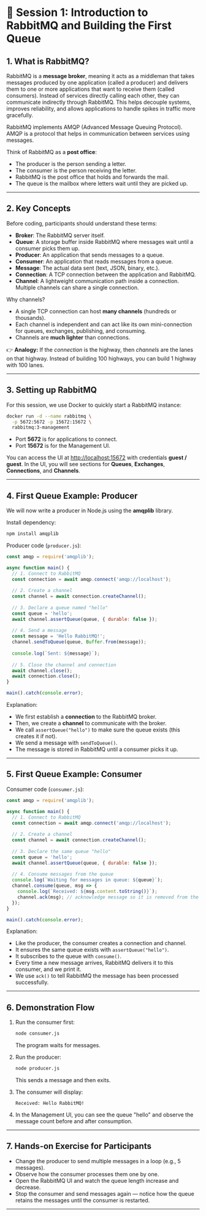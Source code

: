 
# 📘 Session 1: Introduction to RabbitMQ and Building the First Queue

## 1. What is RabbitMQ?

RabbitMQ is a **message broker**, meaning it acts as a middleman that takes messages produced by one application (called a producer) and delivers them to one or more applications that want to receive them (called consumers). Instead of services directly calling each other, they can communicate indirectly through RabbitMQ. This helps decouple systems, improves reliability, and allows applications to handle spikes in traffic more gracefully.

RabbitMQ implements AMQP (Advanced Message Queuing Protocol). AMQP is a protocol that helps in communication between services using messages.

Think of RabbitMQ as a **post office**:

* The producer is the person sending a letter.
* The consumer is the person receiving the letter.
* RabbitMQ is the post office that holds and forwards the mail.
* The queue is the mailbox where letters wait until they are picked up.

---

## 2. Key Concepts

Before coding, participants should understand these terms:

* **Broker**: The RabbitMQ server itself.
* **Queue**: A storage buffer inside RabbitMQ where messages wait until a consumer picks them up.
* **Producer**: An application that sends messages to a queue.
* **Consumer**: An application that reads messages from a queue.
* **Message**: The actual data sent (text, JSON, binary, etc.).
* **Connection**: A TCP connection between the application and RabbitMQ.
* **Channel**: A lightweight communication path inside a connection. Multiple channels can share a single connection.

Why channels? 

* A single TCP connection can host **many channels** (hundreds or thousands).
* Each channel is independent and can act like its own mini-connection for queues, exchanges, publishing, and consuming.
* Channels are **much lighter** than connections.

👉 **Analogy:** If the *connection* is the highway, then *channels* are the lanes on that highway. Instead of building 100 highways, you can build 1 highway with 100 lanes.

---

## 3. Setting up RabbitMQ

For this session, we use Docker to quickly start a RabbitMQ instance:

```bash
docker run -d --name rabbitmq \
  -p 5672:5672 -p 15672:15672 \
  rabbitmq:3-management
```

* Port **5672** is for applications to connect.
* Port **15672** is for the Management UI.

You can access the UI at [http://localhost:15672](http://localhost:15672) with credentials **guest / guest**.
In the UI, you will see sections for **Queues**, **Exchanges**, **Connections**, and **Channels**.

---

## 4. First Queue Example: Producer

We will now write a producer in Node.js using the **amqplib** library.

Install dependency:

```bash
npm install amqplib
```

Producer code (`producer.js`):

```js
const amqp = require('amqplib');

async function main() {
  // 1. Connect to RabbitMQ
  const connection = await amqp.connect('amqp://localhost');
  
  // 2. Create a channel
  const channel = await connection.createChannel();
  
  // 3. Declare a queue named "hello"
  const queue = 'hello';
  await channel.assertQueue(queue, { durable: false });
  
  // 4. Send a message
  const message = 'Hello RabbitMQ!';
  channel.sendToQueue(queue, Buffer.from(message));
  
  console.log(`Sent: ${message}`);
  
  // 5. Close the channel and connection
  await channel.close();
  await connection.close();
}

main().catch(console.error);
```

Explanation:

* We first establish a **connection** to the RabbitMQ broker.
* Then, we create a **channel** to communicate with the broker.
* We call `assertQueue("hello")` to make sure the queue exists (this creates it if not).
* We send a message with `sendToQueue()`.
* The message is stored in RabbitMQ until a consumer picks it up.

---

## 5. First Queue Example: Consumer

Consumer code (`consumer.js`):

```js
const amqp = require('amqplib');

async function main() {
  // 1. Connect to RabbitMQ
  const connection = await amqp.connect('amqp://localhost');
  
  // 2. Create a channel
  const channel = await connection.createChannel();
  
  // 3. Declare the same queue "hello"
  const queue = 'hello';
  await channel.assertQueue(queue, { durable: false });
  
  // 4. Consume messages from the queue
  console.log(`Waiting for messages in queue: ${queue}`);
  channel.consume(queue, msg => {
    console.log(`Received: ${msg.content.toString()}`);
    channel.ack(msg); // acknowledge message so it is removed from the queue
  });
}

main().catch(console.error);
```

Explanation:

* Like the producer, the consumer creates a connection and channel.
* It ensures the same queue exists with `assertQueue("hello")`.
* It subscribes to the queue with `consume()`.
* Every time a new message arrives, RabbitMQ delivers it to this consumer, and we print it.
* We use `ack()` to tell RabbitMQ the message has been processed successfully.

---

## 6. Demonstration Flow

1. Run the consumer first:

   ```bash
   node consumer.js
   ```

   The program waits for messages.

2. Run the producer:

   ```bash
   node producer.js
   ```

   This sends a message and then exits.

3. The consumer will display:

   ```
   Received: Hello RabbitMQ!
   ```

4. In the Management UI, you can see the queue "hello" and observe the message count before and after consumption.

---

## 7. Hands-on Exercise for Participants

* Change the producer to send multiple messages in a loop (e.g., 5 messages).
* Observe how the consumer processes them one by one.
* Open the RabbitMQ UI and watch the queue length increase and decrease.
* Stop the consumer and send messages again — notice how the queue retains the messages until the consumer is restarted.

---




